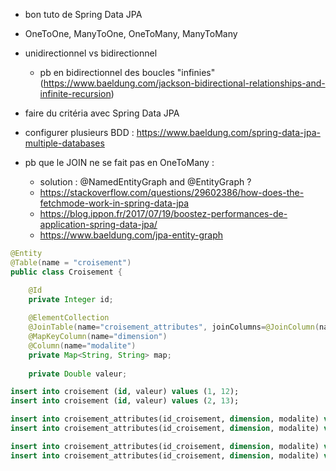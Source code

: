 - bon tuto de Spring Data JPA
- OneToOne, ManyToOne, OneToMany, ManyToMany
- unidirectionnel vs bidirectionnel
    - pb en bidirectionnel des boucles "infinies" (https://www.baeldung.com/jackson-bidirectional-relationships-and-infinite-recursion)
- faire du critéria avec Spring Data JPA

- configurer plusieurs BDD : https://www.baeldung.com/spring-data-jpa-multiple-databases

- pb que le JOIN ne se fait pas en OneToMany : 
    - solution : @NamedEntityGraph and @EntityGraph ?
    - https://stackoverflow.com/questions/29602386/how-does-the-fetchmode-work-in-spring-data-jpa
    - https://blog.ippon.fr/2017/07/19/boostez-performances-de-application-spring-data-jpa/
    - https://www.baeldung.com/jpa-entity-graph

```java
@Entity
@Table(name = "croisement")
public class Croisement {

    @Id
    private Integer id;
    
    @ElementCollection
    @JoinTable(name="croisement_attributes", joinColumns=@JoinColumn(name="id_croisement"))
    @MapKeyColumn(name="dimension")
    @Column(name="modalite")
    private Map<String, String> map;
    
    private Double valeur;
```

```sql
insert into croisement (id, valeur) values (1, 12);
insert into croisement (id, valeur) values (2, 13);

insert into croisement_attributes(id_croisement, dimension, modalite) values (1, 'DA', 'DA2016');
insert into croisement_attributes(id_croisement, dimension, modalite) values (1, 'AE', 'AETOTAL');

insert into croisement_attributes(id_croisement, dimension, modalite) values (2, 'DA', 'DA2012');
insert into croisement_attributes(id_croisement, dimension, modalite) values (2, 'AE', 'AEAZE');
```
